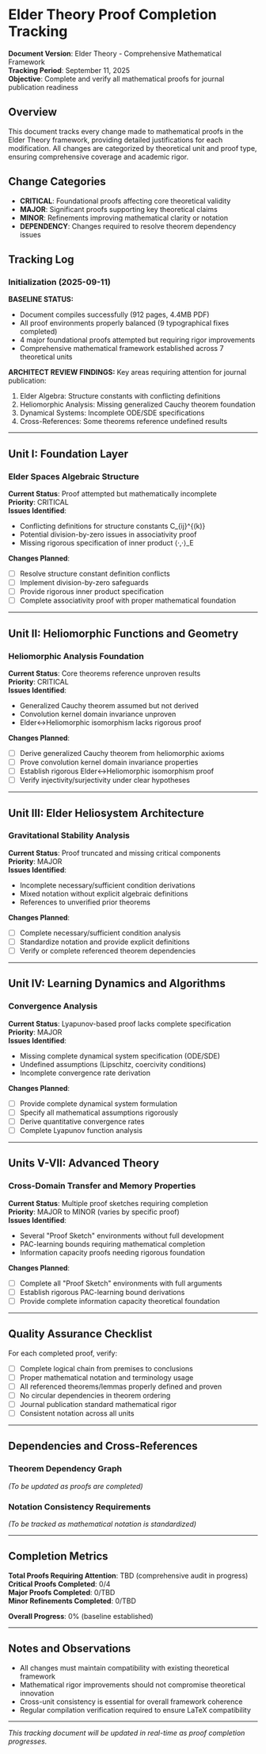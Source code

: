 # Elder Theory Proof Completion Tracking

**Document Version**: Elder Theory - Comprehensive Mathematical Framework  
**Tracking Period**: September 11, 2025  
**Objective**: Complete and verify all mathematical proofs for journal publication readiness

## Overview

This document tracks every change made to mathematical proofs in the Elder Theory framework, providing detailed justifications for each modification. All changes are categorized by theoretical unit and proof type, ensuring comprehensive coverage and academic rigor.

## Change Categories

- **CRITICAL**: Foundational proofs affecting core theoretical validity
- **MAJOR**: Significant proofs supporting key theoretical claims  
- **MINOR**: Refinements improving mathematical clarity or notation
- **DEPENDENCY**: Changes required to resolve theorem dependency issues

## Tracking Log

### Initialization (2025-09-11)

**BASELINE STATUS:**
- Document compiles successfully (912 pages, 4.4MB PDF)
- All proof environments properly balanced (9 typographical fixes completed)
- 4 major foundational proofs attempted but requiring rigor improvements
- Comprehensive mathematical framework established across 7 theoretical units

**ARCHITECT REVIEW FINDINGS:**
Key areas requiring attention for journal publication:
1. Elder Algebra: Structure constants with conflicting definitions
2. Heliomorphic Analysis: Missing generalized Cauchy theorem foundation
3. Dynamical Systems: Incomplete ODE/SDE specifications
4. Cross-References: Some theorems reference undefined results

---

## Unit I: Foundation Layer

### Elder Spaces Algebraic Structure

**Current Status**: Proof attempted but mathematically incomplete  
**Priority**: CRITICAL  
**Issues Identified**:
- Conflicting definitions for structure constants C_{ij}^{(k)}
- Potential division-by-zero issues in associativity proof
- Missing rigorous specification of inner product ⟨·,·⟩_E

**Changes Planned**:
- [ ] Resolve structure constant definition conflicts
- [ ] Implement division-by-zero safeguards
- [ ] Provide rigorous inner product specification
- [ ] Complete associativity proof with proper mathematical foundation

---

## Unit II: Heliomorphic Functions and Geometry

### Heliomorphic Analysis Foundation

**Current Status**: Core theorems reference unproven results  
**Priority**: CRITICAL  
**Issues Identified**:
- Generalized Cauchy theorem assumed but not derived
- Convolution kernel domain invariance unproven
- Elder↔Heliomorphic isomorphism lacks rigorous proof

**Changes Planned**:
- [ ] Derive generalized Cauchy theorem from heliomorphic axioms
- [ ] Prove convolution kernel domain invariance properties
- [ ] Establish rigorous Elder↔Heliomorphic isomorphism proof
- [ ] Verify injectivity/surjectivity under clear hypotheses

---

## Unit III: Elder Heliosystem Architecture

### Gravitational Stability Analysis

**Current Status**: Proof truncated and missing critical components  
**Priority**: MAJOR  
**Issues Identified**:
- Incomplete necessary/sufficient condition derivations
- Mixed notation without explicit algebraic definitions
- References to unverified prior theorems

**Changes Planned**:
- [ ] Complete necessary/sufficient condition analysis
- [ ] Standardize notation and provide explicit definitions
- [ ] Verify or complete referenced theorem dependencies

---

## Unit IV: Learning Dynamics and Algorithms

### Convergence Analysis

**Current Status**: Lyapunov-based proof lacks complete specification  
**Priority**: MAJOR  
**Issues Identified**:
- Missing complete dynamical system specification (ODE/SDE)
- Undefined assumptions (Lipschitz, coercivity conditions)
- Incomplete convergence rate derivation

**Changes Planned**:
- [ ] Provide complete dynamical system formulation
- [ ] Specify all mathematical assumptions rigorously
- [ ] Derive quantitative convergence rates
- [ ] Complete Lyapunov function analysis

---

## Units V-VII: Advanced Theory

### Cross-Domain Transfer and Memory Properties

**Current Status**: Multiple proof sketches requiring completion  
**Priority**: MAJOR to MINOR (varies by specific proof)  
**Issues Identified**:
- Several "Proof Sketch" environments without full development
- PAC-learning bounds requiring mathematical completion
- Information capacity proofs needing rigorous foundation

**Changes Planned**:
- [ ] Complete all "Proof Sketch" environments with full arguments
- [ ] Establish rigorous PAC-learning bound derivations
- [ ] Provide complete information capacity theoretical foundation

---

## Quality Assurance Checklist

For each completed proof, verify:
- [ ] Complete logical chain from premises to conclusions
- [ ] Proper mathematical notation and terminology usage
- [ ] All referenced theorems/lemmas properly defined and proven
- [ ] No circular dependencies in theorem ordering
- [ ] Journal publication standard mathematical rigor
- [ ] Consistent notation across all units

---

## Dependencies and Cross-References

### Theorem Dependency Graph
*(To be updated as proofs are completed)*

### Notation Consistency Requirements
*(To be tracked as mathematical notation is standardized)*

---

## Completion Metrics

**Total Proofs Requiring Attention**: TBD (comprehensive audit in progress)  
**Critical Proofs Completed**: 0/4  
**Major Proofs Completed**: 0/TBD  
**Minor Refinements Completed**: 0/TBD  

**Overall Progress**: 0% (baseline established)

---

## Notes and Observations

- All changes must maintain compatibility with existing theoretical framework
- Mathematical rigor improvements should not compromise theoretical innovation
- Cross-unit consistency is essential for overall framework coherence
- Regular compilation verification required to ensure LaTeX compatibility

---

*This tracking document will be updated in real-time as proof completion progresses.*